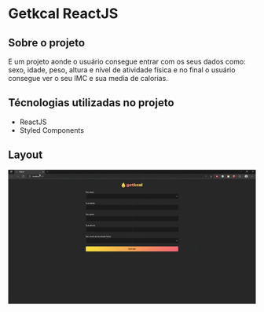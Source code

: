 # Getkcal ReactJS

## Sobre o projeto

E um projeto aonde o usuário consegue entrar com os seus dados como: sexo, idade, peso, altura e nível de atividade física e no final o usuário consegue ver o seu IMC e sua media de calorias.

## Técnologias utilizadas no projeto
- ReactJS
- Styled Components


## Layout
<div align="center">
<img src="https://github.com/Joaovictormartin/Assets_Geral/blob/main/RJS%20-%20Getkcal/Getkcal.gif"
</div>
